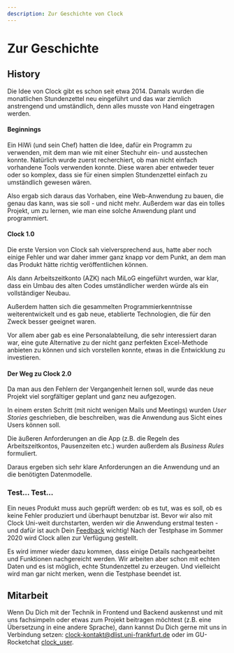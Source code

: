 ```yaml
---
description: Zur Geschichte von Clock
---
```


# Zur Geschichte

## History

Die Idee von Clock gibt es schon seit etwa 2014. Damals wurden die monatlichen Stundenzettel neu eingeführt und das war ziemlich anstrengend und umständlich, denn alles musste von Hand eingetragen werden.

#### Beginnings

Ein HiWi \(und sein Chef\) hatten die Idee, dafür ein Programm zu verwenden, mit dem man wie mit einer Stechuhr ein- und ausstechen konnte. Natürlich wurde zuerst recherchiert, ob man nicht einfach vorhandene Tools verwenden konnte. Diese waren aber entweder teuer oder so komplex, dass sie für einen simplen Stundenzettel einfach zu umständlich gewesen wären.

Also ergab sich daraus das Vorhaben, eine Web-Anwendung zu bauen, die genau das kann, was sie soll - und nicht mehr. Außerdem war das ein tolles Projekt, um zu lernen, wie man eine solche Anwendung plant und programmiert.

#### Clock 1.0

Die erste Version von Clock sah vielversprechend aus, hatte aber noch einige Fehler und war daher immer ganz knapp vor dem Punkt, an dem man das Produkt hätte richtig veröffentlichen können.

Als dann Arbeitszeitkonto \(AZK\) nach MiLoG eingeführt wurden, war klar, dass ein Umbau des alten Codes umständlicher werden würde als ein vollständiger Neubau.

Außerdem hatten sich die gesammelten Programmierkenntnisse weiterentwickelt und es gab neue, etablierte Technologien, die für den Zweck besser geeignet waren.

Vor allem aber gab es eine Personalabteilung, die sehr interessiert daran war, eine gute Alternative zu der nicht ganz perfekten Excel-Methode anbieten zu können und sich vorstellen konnte, etwas in die Entwicklung zu investieren.

#### Der Weg zu Clock 2.0

Da man aus den Fehlern der Vergangenheit lernen soll, wurde das neue Projekt viel sorgfältiger geplant und ganz neu aufgezogen.

In einem ersten Schritt \(mit nicht wenigen Mails und Meetings\) wurden _User Stories_ geschrieben, die beschreiben, was die Anwendung aus Sicht eines Users können soll.

Die äußeren Anforderungen an die App \(z.B. die Regeln des Arbeitszeitkontos, Pausenzeiten etc.\) wurden außerdem als _Business Rules_ formuliert.

Daraus ergeben sich sehr klare Anforderungen an die Anwendung und an die benötigten Datenmodelle.

### Test... Test...

Ein neues Produkt muss auch geprüft werden: ob es tut, was es soll, ob es keine Fehler produziert und überhaupt benutzbar ist. Bevor wir also mit Clock Uni-weit durchstarten, werden wir die Anwendung erstmal testen - und dafür ist auch Dein [Feedback](how2feedback.md) wichtig! Nach der Testphase im Sommer 2020 wird Clock allen zur Verfügung gestellt.

Es wird immer wieder dazu kommen, dass einige Details nachgearbeitet und Funktionen nachgereicht werden. Wir arbeiten aber schon mit echten Daten und es ist möglich, echte Stundenzettel zu erzeugen. Und vielleicht wird man gar nicht merken, wenn die Testphase beendet ist.

## Mitarbeit

Wenn Du Dich mit der Technik in Frontend und Backend auskennst und mit uns fachsimpeln oder etwas zum Projekt beitragen möchtest \(z.B. eine Übersetzung in eine andere Sprache\), dann kannst Du Dich gerne mit uns in Verbindung setzen: [clock-kontakt@dlist.uni-frankfurt.de](mailto:clock-kontakt@dlist.uni-frankfurt.de) oder im GU-Rocketchat [clock\_user](https://chat.studiumdigitale.uni-frankfurt.de/channel/clock_user).

